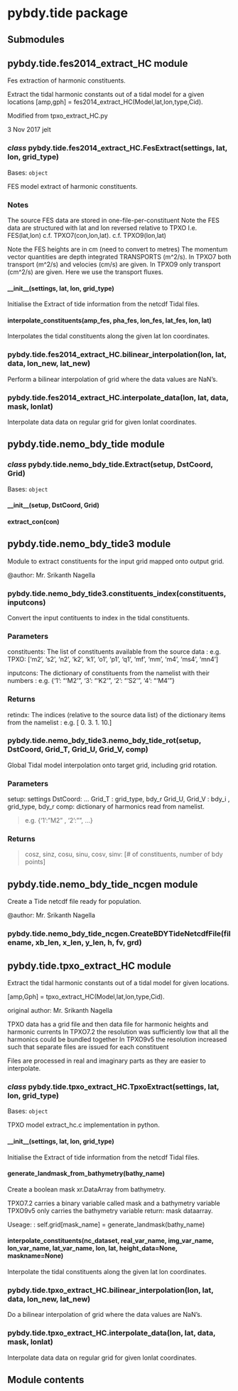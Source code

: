 # pybdy.tide package

## Submodules

## pybdy.tide.fes2014_extract_HC module

Fes extraction of harmonic constituents.

Extract the tidal harmonic constants out of a tidal model for a given locations
[amp,gph] = fes2014_extract_HC(Model,lat,lon,type,Cid).

Modified from tpxo_extract_HC.py

3 Nov 2017
jelt

### *class* pybdy.tide.fes2014_extract_HC.FesExtract(settings, lat, lon, grid_type)

Bases: `object`

FES model extract of harmonic constituents.

### Notes

The source FES data are stored in one-file-per-constituent
Note the FES data are structured with lat and lon reversed relative to TPXO
I.e. FES(lat,lon)
c.f. TPXO7(con,lon,lat).
c.f. TPXO9(lon,lat)

Note the FES heights are in cm (need to convert to metres)
The momentum vector quantities are depth integrated TRANSPORTS (m^2/s).
In TPXO7 both transport (m^2/s) and velocies (cm/s) are given.
In TPXO9 only transport (cm^2/s) are given.
Here we use the transport fluxes.

#### \_\_init\_\_(settings, lat, lon, grid_type)

Initialise the Extract of tide information from the netcdf Tidal files.

#### interpolate_constituents(amp_fes, pha_fes, lon_fes, lat_fes, lon, lat)

Interpolates the tidal constituents along the given lat lon coordinates.

### pybdy.tide.fes2014_extract_HC.bilinear_interpolation(lon, lat, data, lon_new, lat_new)

Perform a bilinear interpolation of grid where the data values are NaN’s.

### pybdy.tide.fes2014_extract_HC.interpolate_data(lon, lat, data, mask, lonlat)

Interpolate data data on regular grid for given lonlat coordinates.

## pybdy.tide.nemo_bdy_tide module

### *class* pybdy.tide.nemo_bdy_tide.Extract(setup, DstCoord, Grid)

Bases: `object`

#### \_\_init\_\_(setup, DstCoord, Grid)

#### extract_con(con)

## pybdy.tide.nemo_bdy_tide3 module

Module to extract constituents for the input grid mapped onto output grid.

@author: Mr. Srikanth Nagella

### pybdy.tide.nemo_bdy_tide3.constituents_index(constituents, inputcons)

Convert the input contituents to index in the tidal constituents.

### Parameters

constituents: The list of constituents available from the source data
: e.g. TPXO: [‘m2’, ‘s2’, ‘n2’, ‘k2’, ‘k1’, ‘o1’, ‘p1’, ‘q1’, ‘mf’, ‘mm’, ‘m4’, ‘ms4’, ‘mn4’]

inputcons: The dictionary of constituents from the namelist with their numbers
: e.g. {‘1’: “‘M2’”, ‘3’: “‘K2’”, ‘2’: “‘S2’”, ‘4’: “‘M4’”}

### Returns

retindx: The indices (relative to the source data list) of the dictionary items from the namelist
: e.g. [ 0. 3. 1. 10.]

### pybdy.tide.nemo_bdy_tide3.nemo_bdy_tide_rot(setup, DstCoord, Grid_T, Grid_U, Grid_V, comp)

Global Tidal model interpolation onto target grid, including grid rotation.

### Parameters

setup: settings
DstCoord: …
Grid_T : grid_type, bdy_r
Grid_U, Grid_V : bdy_i , grid_type, bdy_r
comp: dictionary of harmonics read from namelist.

> e.g. {‘1’:”M2” , ‘2’:”<constituent name>”, …}<br>

### Returns

> cosz, sinz, cosu, sinu, cosv, sinv: [# of constituents, number of bdy points]<br>

## pybdy.tide.nemo_bdy_tide_ncgen module

Create a Tide netcdf file ready for population.

@author: Mr. Srikanth Nagella

### pybdy.tide.nemo_bdy_tide_ncgen.CreateBDYTideNetcdfFile(filename, xb_len, x_len, y_len, h, fv, grd)

## pybdy.tide.tpxo_extract_HC module

Extract the tidal harmonic constants out of a tidal model for given locations.

[amp,Gph] = tpxo_extract_HC(Model,lat,lon,type,Cid).

original author: Mr. Srikanth Nagella

TPXO data has a grid file and then data file for harmonic heights and harmonic currents
In TPXO7.2 the resolution was sufficiently low that all the harmonics could be bundled together
In TPXO9v5 the resolution increased such that separate files are issued for each constituent

Files are processed in real and imaginary parts as they are easier to interpolate.

### *class* pybdy.tide.tpxo_extract_HC.TpxoExtract(settings, lat, lon, grid_type)

Bases: `object`

TPXO model extract_hc.c implementation in python.

#### \_\_init\_\_(settings, lat, lon, grid_type)

Initialise the Extract of tide information from the netcdf Tidal files.

#### generate_landmask_from_bathymetry(bathy_name)

Create a boolean mask xr.DataArray from bathymetry.

TPXO7.2 carries a binary variable called mask and a bathymetry variable
TPXO9v5 only carries the bathymetry variable
return: mask dataarray.

Useage:
: self.grid[mask_name] = generate_landmask(bathy_name)

#### interpolate_constituents(nc_dataset, real_var_name, img_var_name, lon_var_name, lat_var_name, lon, lat, height_data=None, maskname=None)

Interpolate the tidal constituents along the given lat lon coordinates.

### pybdy.tide.tpxo_extract_HC.bilinear_interpolation(lon, lat, data, lon_new, lat_new)

Do a bilinear interpolation of grid where the data values are NaN’s.

### pybdy.tide.tpxo_extract_HC.interpolate_data(lon, lat, data, mask, lonlat)

Interpolate data data on regular grid for given lonlat coordinates.

## Module contents
